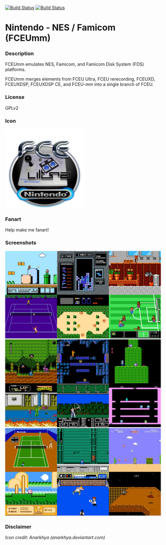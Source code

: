 [![Build Status](https://travis-ci.org/kodi-game/game.libretro.fceumm.svg?branch=master)](https://travis-ci.org/kodi-game/game.libretro.fceumm)
[![Build Status](https://ci.appveyor.com/api/projects/status/github/kodi-game/game.libretro.fceumm?svg=true)](https://ci.appveyor.com/project/kodi-game/game-libretro-fceumm)

# Nintendo - NES / Famicom (FCEUmm)

### Description

FCEUmm emulates NES, Famicom, and Famicom Disk System (FDS) platforms.

FCEUmm merges elements from FCEU Ultra, FCEU rerecording, FCEUXD, FCEUXDSP, FCEUXDSP CE, and FCEU-mm into a single branch of FCEU.

### License

GPLv2

### Icon

![Icon](game.libretro.fceumm/resources/icon.png)

### Fanart

Help make me fanart!

### Screenshots

![Screenshot](game.libretro.fceumm/resources/screenshot-01.jpg)
![Screenshot](game.libretro.fceumm/resources/screenshot-02.jpg)
![Screenshot](game.libretro.fceumm/resources/screenshot-03.jpg)

### Disclaimer

*Icon credit: Anarkhya (anarkhya.deviantart.com)*
